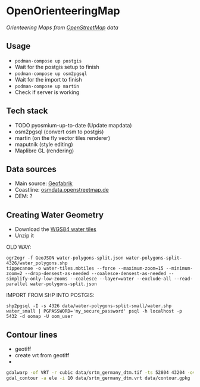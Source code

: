 # OpenOrienteeringMap

*Orienteering Maps from [OpenStreetMap](https://openstreetmap.org/) data*

## Usage
- `podman-compose up postgis`
- Wait for the postgis setup to finish
- `podman-compose up osm2pgsql`
- Wait for the import to finish
- `podman-compose up martin`
- Check if server is working

## Tech stack

- TODO pyosmium-up-to-date (Update mapdata)
- osm2pgsql (convert osm to postgis)
- martin (on the fly vector tiles renderer)
- maputnik (style editing)
- Maplibre GL (rendering)

## Data sources
- Main source: [Geofabrik](https://download.geofabrik.de/)
- Coastline: [osmdata.openstreetmap.de](https://osmdata.openstreetmap.de/data/water-polygons.html)
- DEM: ?

## Creating Water Geometry

- Download the [WGS84 water tiles](https://osmdata.openstreetmap.de/download/water-polygons-split-4326.zip)
- Unzip it

OLD WAY:
```
ogr2ogr -f GeoJSON water-polygons-split.json water-polygons-split-4326/water_polygons.shp
tippecanoe -o water-tiles.mbtiles --force --maximum-zoom=15 --minimum-zoom=2 --drop-densest-as-needed --coalesce-densest-as-needed --simplify-only-low-zooms --coalesce --layer=water --exclude-all --read-parallel water-polygons-split.json
```

IMPORT FROM SHP INTO POSTGIS:
```
shp2pgsql -I -s 4326 data/water-polygons-split-small/water.shp water_small | PGPASSWORD='my_secure_password' psql -h localhost -p 5432 -d oomap -U oom_user
```

## Contour lines

- geotiff
- create vrt from geotiff
- 

```sh
gdalwarp -of VRT -r cubic data/srtm_germany_dtm.tif -ts 52804 43204 -overwrite data/srtm_germany_dtm.vrt
gdal_contour -a ele -i 10 data/srtm_germany_dtm.vrt data/contour.gpkg

```
